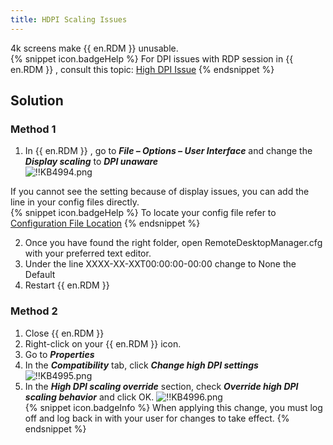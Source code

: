 ```yaml
---
title: HDPI Scaling Issues
---
```

4k screens make {{ en.RDM }} unusable.  
{% snippet icon.badgeHelp %}
For DPI issues with RDP session in {{ en.RDM }} , consult this topic: [High DPI Issue](/kb/remote-desktop-manager/troubleshooting-articles/high-dpi-issue/)
{% endsnippet %}  

## Solution
### Method 1
1. In {{ en.RDM }} , go to ***File – Options – User Interface*** and change the ***Display scaling*** to ***DPI unaware***  
![!!KB4994.png](https://webdevolutions.azureedge.net/docs/en/kb/KB4994.png)  

If you cannot see the setting because of display issues, you can add the line in your config files directly.  
{% snippet icon.badgeHelp %}
To locate your config file refer to [Configuration File Location](/kb/remote-desktop-manager/knowledge-base/locating-configuration-file/)
{% endsnippet %}  

2. Once you have found the right folder, open RemoteDesktopManager.cfg with your preferred text editor.
1. Under the line <CreationDate>XXXX-XX-XXT00:00:00-00:00</CreationDate> change to None the <DPIAwareness>Default</DPIAwareness>
1. Restart {{ en.RDM }}
### Method 2
1. Close {{ en.RDM }}
1. Right-click on your {{ en.RDM }} icon.
1. Go to ***Properties***
1. In the ***Compatibility*** tab, click ***Change high DPI settings***  
![!!KB4995.png](https://webdevolutions.azureedge.net/docs/en/kb/KB4995.png)
1. In the ***High DPI scaling override*** section, check ***Override high DPI scaling behavior*** and click OK.
![!!KB4996.png](https://webdevolutions.azureedge.net/docs/en/kb/KB4996.png)  
{% snippet icon.badgeInfo %}
When applying this change, you must log off and log back in with your user for changes to take effect.
{% endsnippet %}
